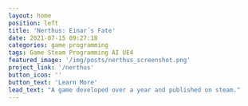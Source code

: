 ```yaml
---
layout: home
position: left
title: 'Nerthus: Einar´s Fate'
date: 2021-07-15 09:27:18
categories: game programming
tags: Game Steam Programming AI UE4
featured_image: '/img/posts/nerthus_screenshot.png'
project_link: '/nerthus'
button_icon: ''
button_text: 'Learn More'
lead_text: "A game developed over a year and published on steam."
---
```

